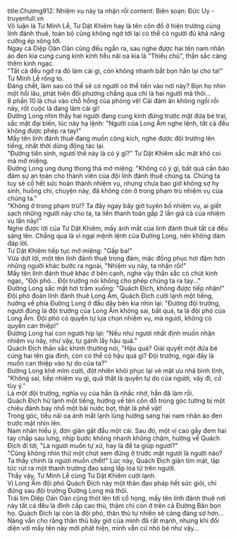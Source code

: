 title:Chương912: Nhiệm vụ này ta nhận rồi
content:
Biên soạn: Đức Uy - truyenfull.vn<br>Vô luận là Tư Minh Lễ, Tư Dật Khiêm hay là tên côn đồ ở hiện trường cùng lính đánh thuê, toàn bộ cũng không ngờ tới lại có thể có người đủ khả năng cưỡng ép xông tới.<br>Ngay cả Diệp Oản Oản cũng đều ngẩn ra, sau nghe được hai tên nam nhân áo đen kia cung cung kính kính tiểu nãi oa kia là "Thiếu chủ", thần sắc càng thêm kinh ngạc.<br>"Tất cả đều ngớ ra đó làm cái gì, còn không nhanh bắt bọn hắn lại cho ta!" Tư Minh Lễ rống to.<br>Đáng chết, làm sao có thể sẽ có người có thể tiến vào nơi này? Bọn họ nhìn một hồi lâu, phát hiện đối phương chẳng qua chỉ là hai người mà thôi…<br>8 phần 10 là chui vào chỗ hổng của phòng vệ! Cái đám ăn không ngồi rồi này, rốt cuộc là đang làm cái gì!<br>Đường Long nhìn thấy hai người đang cung kính đứng trước mặt đứa bé trai, sắc mặt đại biến, lúc này hạ lệnh: "Người của Long Âm nghe lệnh, tất cả đều không được phép ra tay!"<br>Mấy tên lính đánh thuê đang muốn công kích, nghe được đội trưởng lên tiếng, nhất thời dừng động tác lại.<br>"Đường tiên sinh, ngươi thế này là có ý gì?" Tư Dật Khiêm sắc mặt khó coi mà mở miệng.<br>Đường Long ung dung thong thả mở miệng: "Không có ý gì, bất quá cần bảo đảm sự an toàn cho thành viên của đội lính đánh thuê chúng ta. Chúng ta tuy sẽ cố hết sức hoàn thành nhiệm vụ, nhưng chưa bao giờ không sợ hy sinh, huống chi, chuyện này, đã không còn ở trong phạm trù nhiệm vụ của chúng ta."<br>"Không ở trong phạm trù!? Ta đây ngay bây giờ tuyên bố nhiệm vụ, ai giết sạch những người này cho ta, ta liền thanh toán gấp 2 lần giá cả của nhiệm vụ lần này!"<br>Nghe được lời của Tư Dật Khiêm, mấy ánh mắt của lính đánh thuê tất cả đều sáng lên. Chẳng qua là vì ngại mệnh lệnh của Đường Long, nên không dám đáp lời.<br>Tư Dật Khiêm tiếp tục mở miệng: "Gấp ba!"<br>Vừa dứt lời, một tên lính đánh thuê trong đám, mặc đồng phục hơi đậm hơn những người khác bước ra ngoài, "Nhiệm vụ này, ta nhận rồi!"<br>Mấy tên lính đánh thuê khác ở bên cạnh, nghe vậy thần sắc có chút kinh ngạc, "Đội phó... Đội trưởng nói không cho phép chúng ta ra tay..."<br>Đường Long sắc mặt hơi trầm xuống: "Quách Địch, không được tiếp nhận!"<br>Đội phó đoàn lính đánh thuê Long Âm, Quách Địch cười lạnh một tiếng, hướng về phía Đường Long ở đầu dây bên kia nhìn lại: "Đường đội trưởng, ngươi đúng là đội trưởng của Long Âm không sai, bất quá, ta là đội phó của Long Âm. Đội phó có quyền tự lựa chọn nhiệm vụ, mà ngươi, không có quyền can thiệp!"<br>Đường Long hai con ngươi híp lại: "Nếu như ngươi nhất định muốn nhận nhiệm vụ này, như vậy, tự gánh lấy hậu quả."<br>Quách Địch thần sắc khinh thường nói, "Hậu quả? Giải quyết một đứa bé cùng hai tên gia đinh, còn có thể có hậu quả gì? Đội trưởng, ngài đây là muốn can thiệp vào tự do của ta?"<br>Đường Long khẽ mỉm cười, đột nhiên khôi phục lại vẻ mặt ưu nhã bình tĩnh, "Không sai, tiếp nhiệm vụ gì, quả thật là quyền tự do của ngươi, vậy đi, cứ tùy ý."<br>Là một đội trưởng, nghĩa vụ của hắn là nhắc nhở, hắn đã làm rồi.<br>Quách Địch hừ lạnh một tiếng, hướng về tên côn đồ trong góc tường bị một chiêu đánh bay nhổ một bãi nước bọt, thật là phế vật!<br>Trong góc, tiểu nãi oa ánh mắt lạnh lùng hướng sang hai nam nhân áo đen trước mặt nhìn lên.<br>Nam nhân hiểu ý, đơn giản gật đầu một cái. Sau đó, một vị cao gầy đem hai tay chắp sau lưng, nhịp bước không nhanh không chậm, hướng về Quách Địch đi tới, "Là ngươi muốn tự xử, hay là để ta giúp ngươi?"<br>"Cũng không nhìn thử một chút xem đứng ở trước mặt ngươi là người nào? Ta thấy chính là ngươi muốn chết!" Lúc này, Quách Địch giận tím mặt, lập tức rút ra một thanh trường đao sáng lấp lóa từ trên người.<br>Thấy vậy, Tư Minh Lễ cùng Tư Dật Khiêm cười lạnh.<br>Vị Long Âm đội phó Quách Địch này một thân đao pháp hết sức giỏi, chỉ đứng sau đội trưởng Đường Long mà thôi.<br>Trái tim Diệp Oản Oản cũng thót lên tới cổ họng, mấy tên lính đánh thuê nơi này tất cả đều là đỉnh cấp cao thủ, thậm chí còn ở trên cả Đường Bân bọn họ. Quách Địch lại còn là đội phó, thân thủ tự nhiên sẽ càng đáng sợ hơn...<br>Nàng vẫn cho rằng thân thủ bây giờ của mình đã rất mạnh, nhưng khi đối diện với mấy tên này mới phát hiện, mình vẫn cứ nhỏ bé như vậy…